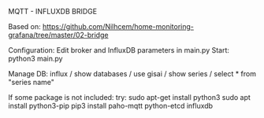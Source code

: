 MQTT - INFLUXDB BRIDGE

Based on: https://github.com/Nilhcem/home-monitoring-grafana/tree/master/02-bridge

Configuration: Edit broker and InfluxDB parameters in main.py
Start: python3 main.py

Manage DB: influx / show databases / use gisai / show series / select * from "series name"

If some package is not included:
 try: 	sudo apt-get install python3 
	sudo apt install python3-pip
	pip3 install paho-mqtt python-etcd influxdb	
